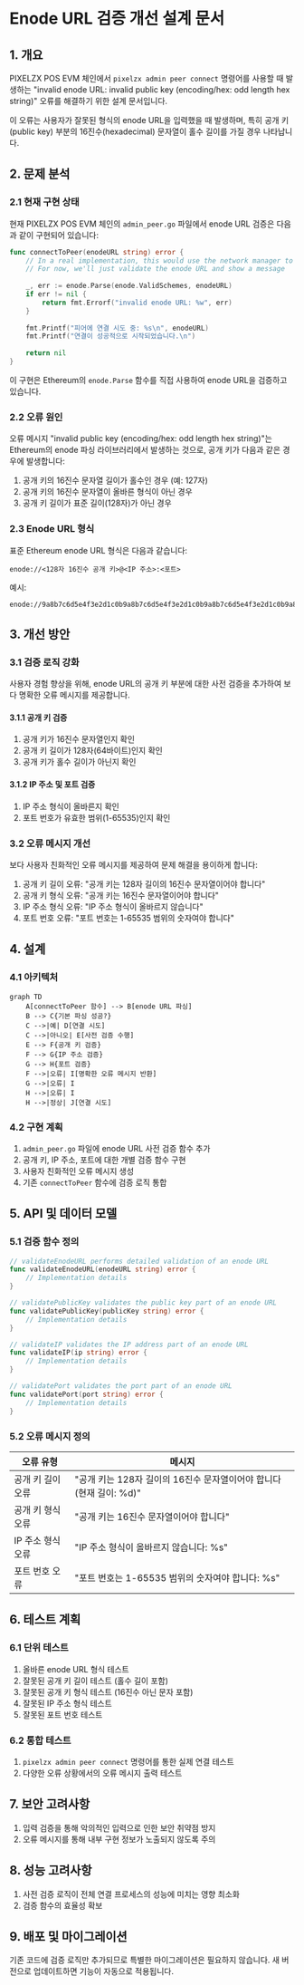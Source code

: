 # Enode URL 검증 개선 설계 문서

## 1. 개요

PIXELZX POS EVM 체인에서 `pixelzx admin peer connect` 명령어를 사용할 때 발생하는 "invalid enode URL: invalid public key (encoding/hex: odd length hex string)" 오류를 해결하기 위한 설계 문서입니다.

이 오류는 사용자가 잘못된 형식의 enode URL을 입력했을 때 발생하며, 특히 공개 키(public key) 부분의 16진수(hexadecimal) 문자열이 홀수 길이를 가질 경우 나타납니다.

## 2. 문제 분석

### 2.1 현재 구현 상태

현재 PIXELZX POS EVM 체인의 `admin_peer.go` 파일에서 enode URL 검증은 다음과 같이 구현되어 있습니다:

```go
func connectToPeer(enodeURL string) error {
    // In a real implementation, this would use the network manager to connect to a peer
    // For now, we'll just validate the enode URL and show a message
    
    _, err := enode.Parse(enode.ValidSchemes, enodeURL)
    if err != nil {
        return fmt.Errorf("invalid enode URL: %w", err)
    }
    
    fmt.Printf("피어에 연결 시도 중: %s\n", enodeURL)
    fmt.Printf("연결이 성공적으로 시작되었습니다.\n")
    
    return nil
}
```

이 구현은 Ethereum의 `enode.Parse` 함수를 직접 사용하여 enode URL을 검증하고 있습니다.

### 2.2 오류 원인

오류 메시지 "invalid public key (encoding/hex: odd length hex string)"는 Ethereum의 enode 파싱 라이브러리에서 발생하는 것으로, 공개 키가 다음과 같은 경우에 발생합니다:

1. 공개 키의 16진수 문자열 길이가 홀수인 경우 (예: 127자)
2. 공개 키의 16진수 문자열이 올바른 형식이 아닌 경우
3. 공개 키 길이가 표준 길이(128자)가 아닌 경우

### 2.3 Enode URL 형식

표준 Ethereum enode URL 형식은 다음과 같습니다:
```
enode://<128자 16진수 공개 키>@<IP 주소>:<포트>
```

예시:
```
enode://9a8b7c6d5e4f3e2d1c0b9a8b7c6d5e4f3e2d1c0b9a8b7c6d5e4f3e2d1c0b9a8b7@192.168.35.31:30303
```

## 3. 개선 방안

### 3.1 검증 로직 강화

사용자 경험 향상을 위해, enode URL의 공개 키 부분에 대한 사전 검증을 추가하여 보다 명확한 오류 메시지를 제공합니다.

#### 3.1.1 공개 키 검증

1. 공개 키가 16진수 문자열인지 확인
2. 공개 키 길이가 128자(64바이트)인지 확인
3. 공개 키가 홀수 길이가 아닌지 확인

#### 3.1.2 IP 주소 및 포트 검증

1. IP 주소 형식이 올바른지 확인
2. 포트 번호가 유효한 범위(1-65535)인지 확인

### 3.2 오류 메시지 개선

보다 사용자 친화적인 오류 메시지를 제공하여 문제 해결을 용이하게 합니다:

1. 공개 키 길이 오류: "공개 키는 128자 길이의 16진수 문자열이어야 합니다"
2. 공개 키 형식 오류: "공개 키는 16진수 문자열이어야 합니다"
3. IP 주소 형식 오류: "IP 주소 형식이 올바르지 않습니다"
4. 포트 번호 오류: "포트 번호는 1-65535 범위의 숫자여야 합니다"

## 4. 설계

### 4.1 아키텍처

```mermaid
graph TD
    A[connectToPeer 함수] --> B[enode URL 파싱]
    B --> C{기본 파싱 성공?}
    C -->|예| D[연결 시도]
    C -->|아니오| E[사전 검증 수행]
    E --> F{공개 키 검증}
    F --> G{IP 주소 검증}
    G --> H{포트 검증}
    F -->|오류| I[명확한 오류 메시지 반환]
    G -->|오류| I
    H -->|오류| I
    H -->|정상| J[연결 시도]
```

### 4.2 구현 계획

1. `admin_peer.go` 파일에 enode URL 사전 검증 함수 추가
2. 공개 키, IP 주소, 포트에 대한 개별 검증 함수 구현
3. 사용자 친화적인 오류 메시지 생성
4. 기존 `connectToPeer` 함수에 검증 로직 통합

## 5. API 및 데이터 모델

### 5.1 검증 함수 정의

```go
// validateEnodeURL performs detailed validation of an enode URL
func validateEnodeURL(enodeURL string) error {
    // Implementation details
}

// validatePublicKey validates the public key part of an enode URL
func validatePublicKey(publicKey string) error {
    // Implementation details
}

// validateIP validates the IP address part of an enode URL
func validateIP(ip string) error {
    // Implementation details
}

// validatePort validates the port part of an enode URL
func validatePort(port string) error {
    // Implementation details
}
```

### 5.2 오류 메시지 정의

| 오류 유형 | 메시지 |
|-----------|--------|
| 공개 키 길이 오류 | "공개 키는 128자 길이의 16진수 문자열이어야 합니다 (현재 길이: %d)" |
| 공개 키 형식 오류 | "공개 키는 16진수 문자열이어야 합니다" |
| IP 주소 형식 오류 | "IP 주소 형식이 올바르지 않습니다: %s" |
| 포트 번호 오류 | "포트 번호는 1-65535 범위의 숫자여야 합니다: %s" |

## 6. 테스트 계획

### 6.1 단위 테스트

1. 올바른 enode URL 형식 테스트
2. 잘못된 공개 키 길이 테스트 (홀수 길이 포함)
3. 잘못된 공개 키 형식 테스트 (16진수 아닌 문자 포함)
4. 잘못된 IP 주소 형식 테스트
5. 잘못된 포트 번호 테스트

### 6.2 통합 테스트

1. `pixelzx admin peer connect` 명령어를 통한 실제 연결 테스트
2. 다양한 오류 상황에서의 오류 메시지 출력 테스트

## 7. 보안 고려사항

1. 입력 검증을 통해 악의적인 입력으로 인한 보안 취약점 방지
2. 오류 메시지를 통해 내부 구현 정보가 노출되지 않도록 주의

## 8. 성능 고려사항

1. 사전 검증 로직이 전체 연결 프로세스의 성능에 미치는 영향 최소화
2. 검증 함수의 효율성 확보

## 9. 배포 및 마이그레이션

기존 코드에 검증 로직만 추가되므로 특별한 마이그레이션은 필요하지 않습니다. 새 버전으로 업데이트하면 기능이 자동으로 적용됩니다.